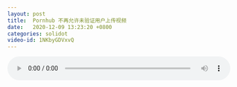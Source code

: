 ```yaml
---
layout: post
title:  Pornhub 不再允许未验证用户上传视频
date:   2020-12-09 13:23:20 +0800
categories: solidot
video-id: 1NKbyGDVxvQ
---
```


<audio src="/assets/45d405749501749370dc999a0300ae59.mp3" style="width: 100%;" controls></audio>

